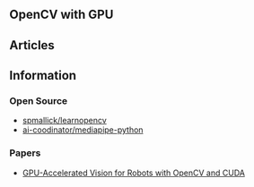 ## OpenCV with GPU


## Articles


## Information


### Open Source
- [spmallick/learnopencv](https://github.com/spmallick/learnopencv)
- [ai-coodinator/mediapipe-python](https://github.com/ai-coodinator/mediapipe-python)


### Papers
- [GPU-Accelerated Vision for Robots with OpenCV and CUDA](http://repositori.uji.es/xmlui/bitstream/handle/10234/189456/Cervera_2020.pdf)



